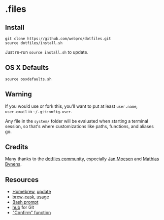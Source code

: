 # .files

## Install

    git clone https://github.com/webpro/dotfiles.git
    source dotfiles/install.sh

Just re-run `source install.sh` to update.

## OS X Defaults

    source osxdefaults.sh

## Warning

If you would use or fork this, you'll want to put at least `user.name`, `user.email` in `~/.gitconfig.user`.

Any file in the `system/` folder will be evaluated when starting a terminal session, so that's where customizations like paths, functions, and aliases go.

## Credits

Many thanks to the [dotfiles community](http://dotfiles.github.io/), especially [Jan Moesen](https://github.com/janmoesen) and [Mathias Bynens](https://github.com/mathiasbynens).

## Resources

* [Homebrew](http://brew.sh/), [update](https://github.com/mxcl/homebrew/wiki/FAQ#how-do-i-update-my-local-packages)
* [brew-cask](https://github.com/phinze/homebrew-cask), [usage]((https://github.com/phinze/homebrew-cask/blob/master/USAGE.md))
* [Bash prompt](http://wiki.archlinux.org/index.php/Color_Bash_Prompt)
* [hub](http://hub.github.com/) for Git
* ["Confirm" function](https://gist.github.com/davejamesmiller/1965569)
